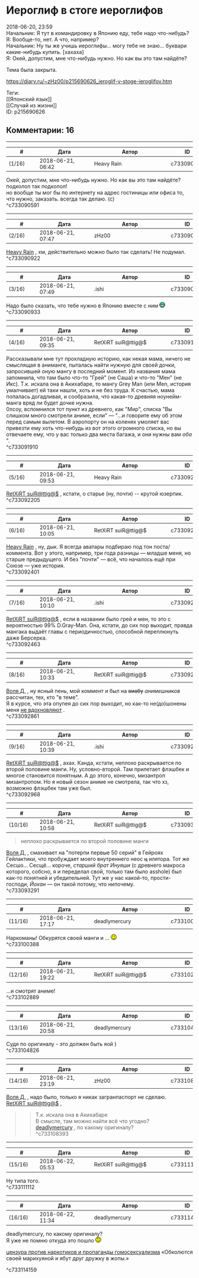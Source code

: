 Иероглиф в стоге иероглифов
===========================

  
2018-06-20, 23:59  
 Начальник: Я тут в командировку в Японию еду, тебе надо что-нибудь?   
 Я: Вообще-то, нет. А что, например?   
 Начальник: Ну ты же учишь иероглифы... могу тебе не знаю... буквари какие-нибудь купить. [хахаха]   
 Я: Окей, допустим, мне что-нибудь нужно. Но как вы это там найдёте?   
   
 Тема была закрыта.   
  
<https://diary.ru/~zHz00/p215690626_ieroglif-v-stoge-ieroglifov.htm>  
  
Теги:  
[[Японский язык]]  
[[Случай из жизни]]  
ID: p215690626  


Комментарии: 16
---------------

  


---



|         #         |              Дата              |                     Автор                     |           ID           |
| --- | --- | --- | --- |
| (1/16) | 2018-06-21, 06:42 | Heavy Rain | c733090591 |

  
  Окей, допустим, мне что-нибудь нужно. Но как вы это там найдёте?    
 подколол так подколол!   
 но вообще ты мог бы по интернету на адрес гостиницы или офиса то, что нужно, заказать. всегда так делаю. (с)   
 ^c733090591

---



|         #         |              Дата              |                     Автор                     |           ID           |
| --- | --- | --- | --- |
| (2/16) | 2018-06-21, 07:47 | zHz00 | c733090922 |

  
  [Heavy Rain](http://kogacz.diary.ru "dear j ournal")  , хм, действительно можно было так сделать! Не подумал.   
 ^c733090922

---



|         #         |              Дата              |                     Автор                     |           ID           |
| --- | --- | --- | --- |
| (3/16) | 2018-06-21, 07:49 | .ishi | c733090933 |

  
 Надо было сказать, что тебе нужно в Японию вместе с ним ![:D](pics/1131.gif)   
 ^c733090933

---



|         #         |              Дата              |                     Автор                     |           ID           |
| --- | --- | --- | --- |
| (4/16) | 2018-06-21, 09:35 | RetXiRT suiR@ttig@$ | c733091910 |

  
  Рассказывали мне тут прохладную историю, как некая мама, ничего не смыслящая в аниманге, пыталась найти нужную для своей дочки, запросившей оную мангу в последний момент. Из названия мама запомнила, что там было что-то "Грей" (не Саша) и что-то "Мен" (не Икс). Т.к. искала она в Акихабаре, то мангу Grey Man (или Men, история умалчивает) ей таки нашли, хоть и не без труда. К счастью, мама попалась догадливая, и сообразила, что какая-то древняя ноунейм-манга вряд ли будет дочке нужна.   
 0лсоу, вспомнился тот пункт из древнего, как "Мир", списка "Вы слишком много смотрели аниме, если" — "…и говорите ему об этом перед самым вылетом. В аэропорту он на коленях умоляет вас привезти ему хоть что-нибудь из вот этого огромного списка, но вы отвечаете ему, что у вас только два места багажа, и они нужны вам  *оба*  ".    
 ^c733091910

---



|         #         |              Дата              |                     Автор                     |           ID           |
| --- | --- | --- | --- |
| (5/16) | 2018-06-21, 09:53 | Heavy Rain | c733092205 |

  
  [RetXiRT suiR@ttig@$](http://Hellspawn.diary.ru "Горчичник")  , кстати, о старье (ну, почти) -- крутой юзерпик.   
 ^c733092205

---



|         #         |              Дата              |                     Автор                     |           ID           |
| --- | --- | --- | --- |
| (6/16) | 2018-06-21, 10:05 | RetXiRT suiR@ttig@$ | c733092401 |

  
   [Heavy Rain](http://kogacz.diary.ru "dear j ournal")  , ну, дык. Я всегда аватары подбираю под тон поста/коммента. Вот у этого, например, три года разницы — младше меня, но старше предыдущего. И без "почти" — всё, что началось ещё при Союзе — уже история.    
 ^c733092401

---



|         #         |              Дата              |                     Автор                     |           ID           |
| --- | --- | --- | --- |
| (7/16) | 2018-06-21, 10:10 | .ishi | c733092463 |

  
  [RetXiRT suiR@ttig@$](http://Hellspawn.diary.ru "Горчичник")  , если в названии было грей и мен, то это с вероятностью 99% D.Gray-Man. Она, кстати, до сих пор выходит, правда мангака выдаёт главы с периодичностью, способной переплюнуть даже Берсерка.   
 ^c733092463

---



|         #         |              Дата              |                     Автор                     |           ID           |
| --- | --- | --- | --- |
| (8/16) | 2018-06-21, 10:33 | RetXiRT suiR@ttig@$ | c733092861 |

  
   [Воля Д.](http://willD.diary.ru "Лыбродыбро.")  , ну ясный пень, мой коммент и был на  ~~виабу~~   *анимешников*  рассчитан, тех, кто "в теме".   
 Я в курсе, что эта опупея до сих пор выходит, но как-то не(до)шонены меня  [не вдохновляют](http://hellspawn.diary.ru/p207267650.htm)  .    
 ^c733092861

---



|         #         |              Дата              |                     Автор                     |           ID           |
| --- | --- | --- | --- |
| (9/16) | 2018-06-21, 10:39 | .ishi | c733092968 |

  
  [RetXiRT suiR@ttig@$](http://Hellspawn.diary.ru "Горчичник")  , ахах. Канда, кстати, неплохо раскрывается по второй половине манги. Ну, условно-второй. Там прилетает флэшбек и многое становится понятным. А до этого, конечно, мизантроп мизантропом. Но я новый сезон аниме не смотрела, так что хз, возможно флэшбек там уже был.   
 ^c733092968

---



|         #         |              Дата              |                     Автор                     |           ID           |
| --- | --- | --- | --- |
| (10/16) | 2018-06-21, 10:58 | RetXiRT suiR@ttig@$ | c733093291 |

  
  
>   неплохо раскрывается по второй половине манги  

  [Воля Д.](http://willD.diary.ru "Лыбродыбро.")  , смахивает на "потерпи первые 50 серий" в Гейроях Гейлактики, что пробуждает моего внутреннего неос  ~~ц~~  илятора. Тот же Сесшо… Сесщё… короче,  *старший брат Инуяши*  (с древнего макроса которого, собсно, я и переделал свой, только там было asshole) был как-то понятней и убедительней. Тут же у нас какой-то, прости-господи,  *Йохан*  — он такой потому, что нипочему.    
 ^c733093291

---



|         #         |              Дата              |                     Автор                     |           ID           |
| --- | --- | --- | --- |
| (11/16) | 2018-06-21, 17:17 | deadlymercury | c733100388 |

  
 Наркоманы! Обкурятся своей манги и ... ![:)](pics/3.gif)   
 ^c733100388

---



|         #         |              Дата              |                     Автор                     |           ID           |
| --- | --- | --- | --- |
| (12/16) | 2018-06-21, 19:22 | RetXiRT suiR@ttig@$ | c733102889 |

  
  …и смотрят аниме!    
 ^c733102889

---



|         #         |              Дата              |                     Автор                     |           ID           |
| --- | --- | --- | --- |
| (13/16) | 2018-06-21, 20:58 | deadlymercury | c733104826 |

  
 Судя по оригиналу - это должен быть яой )   
 ^c733104826

---



|         #         |              Дата              |                     Автор                     |           ID           |
| --- | --- | --- | --- |
| (14/16) | 2018-06-21, 23:19 | zHz00 | c733108393 |

  
  [Воля Д.](http://willD.diary.ru "Лыбродыбро.")  , надо было, только я никак загранпаспорт не сделаю.   
  [RetXiRT suiR@ttig@$](http://Hellspawn.diary.ru "Горчичник")  ,   
 >>Т.к. искала она в Акихабаре   
 В смысле, там можно найти всё что угодно?   
  [deadlymercury](http://crazysupp.diary.ru "Записки безумного саппорта")  , по какому оригиналу?   
 ^c733108393

---



|         #         |              Дата              |                     Автор                     |           ID           |
| --- | --- | --- | --- |
| (15/16) | 2018-06-22, 05:53 | RetXiRT suiR@ttig@$ | c733111112 |

  
  Ну типа того.    
 ^c733111112

---



|         #         |              Дата              |                     Автор                     |           ID           |
| --- | --- | --- | --- |
| (16/16) | 2018-06-22, 11:34 | deadlymercury | c733114159 |

  
  deadlymercury, по какому оригиналу?   
  Я уже не помню откуда это пошло ![:)](pics/3.gif)   
   
  [цензура против наркотиков и пропаганды гомосексуализма](https://zHz00.diary.ru/p215690626.htm?index=1#linkmore215690626m1)    «Обколются своей марихуяной и ябут друг дружку в жопы.»   
     
 ^c733114159